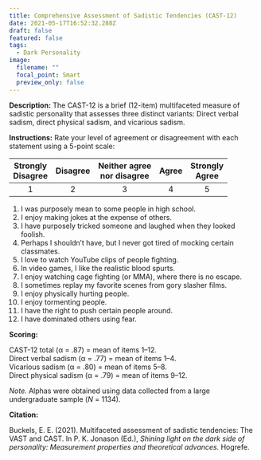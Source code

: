 ```yaml
---
title: Comprehensive Assessment of Sadistic Tendencies (CAST-12)
date: 2021-05-17T16:52:32.288Z
draft: false
featured: false
tags:
  - Dark Personality
image:
  filename: ""
  focal_point: Smart
  preview_only: false
---
```

**Description:** The CAST-12 is a brief (12-item) multifaceted measure of sadistic personality that assesses three distinct variants: Direct verbal sadism, direct physical sadism, and vicarious sadism.

**Instructions:** Rate your level of agreement or disagreement with each statement using a 5-point scale:

| Strongly</br>Disagree | Disagree | Neither agree<br>nor disagree | Agree | Strongly</br>Agree |
| :----: | :----: | :----: | :----: | :----: |
| 1 | 2 | 3 | 4 | 5 |


1. I was purposely mean to some people in high school.
2. I enjoy making jokes at the expense of others. 
3. I have purposely tricked someone and laughed when they looked foolish.
4. Perhaps I shouldn’t have, but I never got tired of mocking certain classmates.
5. I love to watch YouTube clips of people fighting. 
6. In video games, I like the realistic blood spurts. 
7. I enjoy watching cage fighting (or MMA), where there is no escape. 
8. I sometimes replay my favorite scenes from gory slasher films.
9. I enjoy physically hurting people. 
10. I enjoy tormenting people. 
11. I have the right to push certain people around.
12. I have dominated others using fear. 

**Scoring:**

CAST-12 total (α = .87) = mean of items 1–12. <br>
Direct verbal sadism (α = .77) = mean of items 1–4.<br>
Vicarious sadism (α = .80) = mean of items 5–8. <br>
Direct physical sadism (α = .79) = mean of items 9–12. <br>

*Note.* Alphas were obtained using data collected from a large undergraduate sample (*N* = 1134).

**Citation:** 

Buckels, E. E. (2021). Multifaceted assessment of sadistic tendencies: The VAST and CAST. In P. K. Jonason (Ed.), *Shining light on the dark side of personality: Measurement properties and theoretical advances.* Hogrefe.
